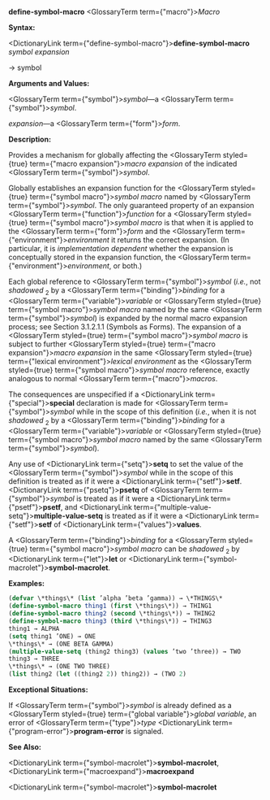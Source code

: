 **define-symbol-macro** <GlossaryTerm  term={"macro"}><i>Macro</i></GlossaryTerm> 



**Syntax:** 



<DictionaryLink  term={"define-symbol-macro"}><b>define-symbol-macro</b></DictionaryLink> *symbol expansion* 



→ symbol 



**Arguments and Values:** 



<GlossaryTerm  term={"symbol"}><i>symbol</i></GlossaryTerm>—a <GlossaryTerm  term={"symbol"}><i>symbol</i></GlossaryTerm>. 



*expansion*—a <GlossaryTerm  term={"form"}><i>form</i></GlossaryTerm>. 



**Description:** 



Provides a mechanism for globally affecting the <GlossaryTerm styled={true} term={"macro expansion"}><i>macro expansion</i></GlossaryTerm> of the indicated <GlossaryTerm  term={"symbol"}><i>symbol</i></GlossaryTerm>. 



Globally establishes an expansion function for the <GlossaryTerm styled={true} term={"symbol macro"}><i>symbol macro</i></GlossaryTerm> named by <GlossaryTerm  term={"symbol"}><i>symbol</i></GlossaryTerm>. The only guaranteed property of an expansion <GlossaryTerm  term={"function"}><i>function</i></GlossaryTerm> for a <GlossaryTerm styled={true} term={"symbol macro"}><i>symbol macro</i></GlossaryTerm> is that when it is applied to the <GlossaryTerm  term={"form"}><i>form</i></GlossaryTerm> and the <GlossaryTerm  term={"environment"}><i>environment</i></GlossaryTerm> it returns the correct expansion. (In particular, it is *implementation dependent* whether the expansion is conceptually stored in the expansion function, the <GlossaryTerm  term={"environment"}><i>environment</i></GlossaryTerm>, or both.)  







Each global reference to <GlossaryTerm  term={"symbol"}><i>symbol</i></GlossaryTerm> (*i.e.*, not *shadowed* <sub>2</sub> by a <GlossaryTerm  term={"binding"}><i>binding</i></GlossaryTerm> for a <GlossaryTerm  term={"variable"}><i>variable</i></GlossaryTerm> or <GlossaryTerm styled={true} term={"symbol macro"}><i>symbol macro</i></GlossaryTerm> named by the same <GlossaryTerm  term={"symbol"}><i>symbol</i></GlossaryTerm>) is expanded by the normal macro expansion process; see Section 3.1.2.1.1 (Symbols as Forms). The expansion of a <GlossaryTerm styled={true} term={"symbol macro"}><i>symbol macro</i></GlossaryTerm> is subject to further <GlossaryTerm styled={true} term={"macro expansion"}><i>macro expansion</i></GlossaryTerm> in the same <GlossaryTerm styled={true} term={"lexical environment"}><i>lexical environment</i></GlossaryTerm> as the <GlossaryTerm styled={true} term={"symbol macro"}><i>symbol macro</i></GlossaryTerm> reference, exactly analogous to normal <GlossaryTerm  term={"macro"}><i>macros</i></GlossaryTerm>. 



The consequences are unspecified if a <DictionaryLink  term={"special"}><b>special</b></DictionaryLink> declaration is made for <GlossaryTerm  term={"symbol"}><i>symbol</i></GlossaryTerm> while in the scope of this definition (*i.e.*, when it is not *shadowed* <sub>2</sub> by a <GlossaryTerm  term={"binding"}><i>binding</i></GlossaryTerm> for a <GlossaryTerm  term={"variable"}><i>variable</i></GlossaryTerm> or <GlossaryTerm styled={true} term={"symbol macro"}><i>symbol macro</i></GlossaryTerm> named by the same <GlossaryTerm  term={"symbol"}><i>symbol</i></GlossaryTerm>). 



Any use of <DictionaryLink  term={"setq"}><b>setq</b></DictionaryLink> to set the value of the <GlossaryTerm  term={"symbol"}><i>symbol</i></GlossaryTerm> while in the scope of this definition is treated as if it were a <DictionaryLink  term={"setf"}><b>setf</b></DictionaryLink>. <DictionaryLink  term={"psetq"}><b>psetq</b></DictionaryLink> of <GlossaryTerm  term={"symbol"}><i>symbol</i></GlossaryTerm> is treated as if it were a <DictionaryLink  term={"psetf"}><b>psetf</b></DictionaryLink>, and <DictionaryLink  term={"multiple-value-setq"}><b>multiple-value-setq</b></DictionaryLink> is treated as if it were a <DictionaryLink  term={"setf"}><b>setf</b></DictionaryLink> of <DictionaryLink  term={"values"}><b>values</b></DictionaryLink>. 



A <GlossaryTerm  term={"binding"}><i>binding</i></GlossaryTerm> for a <GlossaryTerm styled={true} term={"symbol macro"}><i>symbol macro</i></GlossaryTerm> can be *shadowed* <sub>2</sub> by <DictionaryLink  term={"let"}><b>let</b></DictionaryLink> or <DictionaryLink  term={"symbol-macrolet"}><b>symbol-macrolet</b></DictionaryLink>. 



**Examples:**
```lisp
(defvar \*things\* (list ’alpha ’beta ’gamma)) → \*THINGS\* 
(define-symbol-macro thing1 (first \*things\*)) → THING1 
(define-symbol-macro thing2 (second \*things\*)) → THING2 
(define-symbol-macro thing3 (third \*things\*)) → THING3 
thing1 → ALPHA 
(setq thing1 ’ONE) → ONE 
\*things\* → (ONE BETA GAMMA) 
(multiple-value-setq (thing2 thing3) (values ’two ’three)) → TWO 
thing3 → THREE 
\*things\* → (ONE TWO THREE) 
(list thing2 (let ((thing2 2)) thing2)) → (TWO 2) 
```
**Exceptional Situations:** 



If <GlossaryTerm  term={"symbol"}><i>symbol</i></GlossaryTerm> is already defined as a <GlossaryTerm styled={true} term={"global variable"}><i>global variable</i></GlossaryTerm>, an error of <GlossaryTerm  term={"type"}><i>type</i></GlossaryTerm> <DictionaryLink  term={"program-error"}><b>program-error</b></DictionaryLink> is signaled. 



**See Also:** 



<DictionaryLink  term={"symbol-macrolet"}><b>symbol-macrolet</b></DictionaryLink>, <DictionaryLink  term={"macroexpand"}><b>macroexpand</b></DictionaryLink>  







<DictionaryLink  term={"symbol-macrolet"}><b>symbol-macrolet</b></DictionaryLink> 



